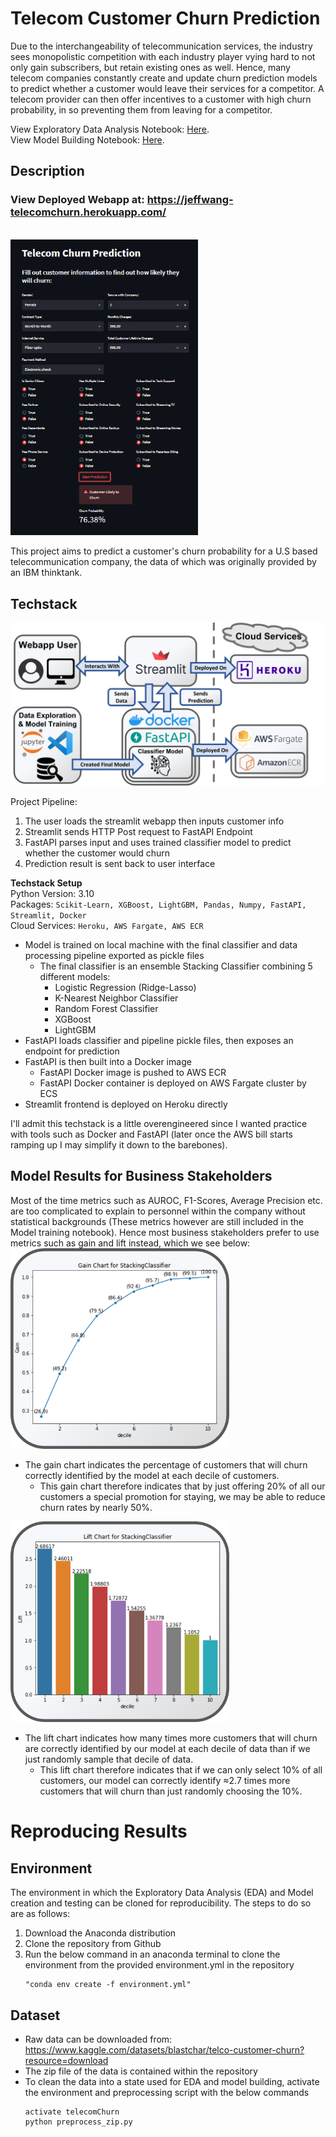 # Telecom Customer Churn Prediction

Due to the interchangeability of telecommunication services, the industry sees monopolistic competition with each industry player vying hard to not only gain subscribers, but retain existing ones as well. Hence, many telecom companies constantly create and update churn prediction models to predict whether a customer would leave their services for a competitor. A telecom provider can then offer incentives to a customer with high churn probability, in so preventing them from leaving for a competitor.

View Exploratory Data Analysis Notebook: [Here](https://github.com/Jeff-ChenFan-Wang/TelecomChurnAnalysis/blob/master/EDA.ipynb). <br>
View Model Building Notebook: [Here](https://github.com/Jeff-ChenFan-Wang/TelecomChurnAnalysis/blob/master/Model.ipynb).

## Description
### View Deployed Webapp at: https://jeffwang-telecomchurn.herokuapp.com/<br> 
<br>
<img src = "readmeImgs/demo.png" width = 300><br>

This project aims to predict a customer's churn probability for a U.S based telecommunication company, the data of which was originally provided by an IBM thinktank. 



## Techstack
<img src = "readmeImgs/techstack.png" width = 600><br>

Project Pipeline:
 1. The user loads the streamlit webapp then inputs customer info
 2. Streamlit sends HTTP Post request to FastAPI Endpoint
 3. FastAPI parses input and uses trained classifier model to predict whether the customer would churn
 4. Prediction result is sent back to user interface

**Techstack Setup** <br>
Python Version: 3.10 <br>
Packages: `Scikit-Learn, XGBoost, LightGBM, Pandas, Numpy, FastAPI, Streamlit, Docker` <br>
Cloud Services: `Heroku, AWS Fargate, AWS ECR`<br>
 - Model is trained on local machine with the final classifier and data processing pipeline exported as pickle files
    - The final classifier is an ensemble Stacking Classifier combining 5 different models:
        - Logistic Regression (Ridge-Lasso)
        - K-Nearest Neighbor Classifier
        - Random Forest Classifier
        - XGBoost
        - LightGBM
 - FastAPI loads classifier and pipeline pickle files, then exposes an endpoint for prediction
 - FastAPI is then built into a Docker image
    - FastAPI Docker image is pushed to AWS ECR
    - FastAPI Docker container is deployed on AWS Fargate cluster by ECS
 - Streamlit frontend is deployed on Heroku directly

I'll admit this techstack is a little overengineered since I wanted practice with tools such as Docker and FastAPI (later once the AWS bill starts ramping up I may simplify it down to the barebones).<br>

## Model Results for Business Stakeholders
Most of the time metrics such as AUROC, F1-Scores, Average Precision etc. are too complicated to explain to personnel within the company without statistical backgrounds (These metrics however are still included in the Model training notebook). Hence most business stakeholders prefer to use metrics such as gain and lift instead, which we see below:<br>
<img src = "readmeImgs/gainChart.png" width = 350><br>
 - The gain chart indicates the percentage of customers that will churn correctly identified by the model at each decile of customers. 
    - This gain chart therefore indicates that by just offering 20% of all our customers a special promotion for staying, we may be able to reduce churn rates by nearly 50%. <br>

 <img src = "readmeImgs/liftChart.png" width = 350><br>
 - The lift chart indicates how many times more customers that will churn are correctly identified by our model at each decile of data than if we just randomly sample that decile of data.
    - This lift chart therefore indicates that if we can only select 10% of all customers, our model can correctly identify ≈2.7 times more customers that will churn than just randomly choosing the 10%. <br>

# Reproducing Results
## Environment
The environment in which the Exploratory Data Analysis (EDA) and Model creation and testing can be cloned for reproducibility. The steps to do so are as follows:
1. Download the Anaconda distribution 
2. Clone the repository from Github
3. Run the below command in an anaconda terminal to clone the environment from the provided environment.yml in the repository
    ```
    "conda env create -f environment.yml"
    ```


## Dataset 
- Raw data can be downloaded from: https://www.kaggle.com/datasets/blastchar/telco-customer-churn?resource=download
- The zip file of the data is contained within the repository
- To clean the data into a state used for EDA and model building, activate the environment and preprocessing script with the below commands
    ```
    activate telecomChurn
    python preprocess_zip.py
    ```
